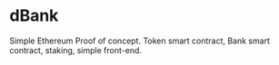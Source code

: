 # dBank
Simple Ethereum Proof of concept. Token smart contract, Bank smart contract, staking, simple front-end.
